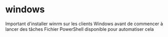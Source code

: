 # windows
Important d'installer winrm sur les clients Windows avant de commencer à lancer des tâches 
Fichier PowerShell disponible pour automatiser cela 
